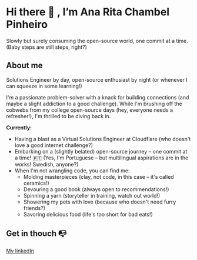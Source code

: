 <h1>Hi there 👋 , I’m Ana Rita Chambel Pinheiro</h1> 

<p>Slowly but surely consuming the open-source world, one commit at a time. (Baby steps are still steps, right?)</p>

<h2>About me </h2> 
<p>Solutions Engineer by day, open-source enthusiast by night (or whenever I can squeeze in some learning!)</p>

I'm a passionate problem-solver with a knack for building connections (and maybe a slight addiction to a good challenge). 
While I'm brushing off the cobwebs from my college open-source days (hey, everyone needs a refresher!), I'm thrilled to be diving back in.

**Currently:**

* Having a blast as a Virtual Solutions Engineer at Cloudflare (who doesn't love a good internet challenge?)
* Embarking on a (slightly belated) open-source journey – one commit at a time! 🇵🇹 (Yes, I'm Portuguese – but multilingual aspirations are in the works! Swedish, anyone?)
* When I'm not wrangling code, you can find me:
    * Molding masterpieces (clay, not code, in this case – it's called ceramics!)
    * Devouring a good book (always open to recommendations!)
    * Spinning a yarn (storyteller in training, watch out world!)
    * Showering my pets with love (because who doesn't need furry friends?)
    * Savoring delicious food (life's too short for bad eats!)


<h2>Get in thouch 📭 </h2> 
<a href='linkedin.com/in/ana-rita-chambel-pinheiro'> My linkedIn </a>



<!---
AnaChambel/AnaChambel is a ✨ special ✨ repository because its `README.md` (this file) appears on your GitHub profile.
You can click the Preview link to take a look at your changes.
--->
